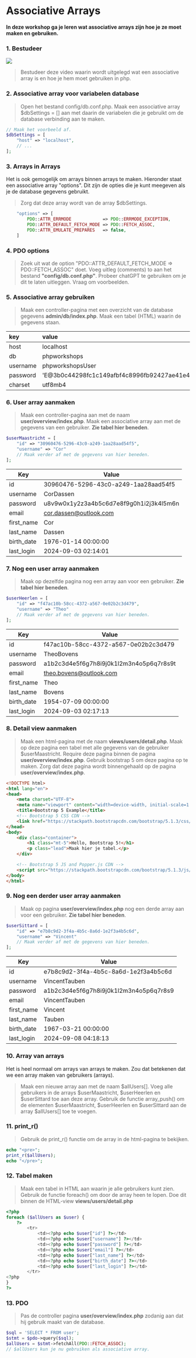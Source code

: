 # Associative Arrays

**In deze workshop ga je leren wat associative arrays zijn hoe je ze moet maken en gebruiken.**

### 1. Bestudeer
[![](scherm.png)](https://www.youtube.com/playlist?list=PLRDVUEnDeEU7vj_tNnP7QF6TTLwwT7Sg_)
> Bestudeer deze video waarin wordt uitgelegd wat een associative array is en hoe je hem moet gebruiken in php.


### 2. Associative array voor variabelen database
> Open het bestand config/db.conf.php. Maak een associative array $dbSettings = [] aan met daarin de variabelen die je gebruikt om de database verbinding aan te maken.
```php
// Maak het voorbeeld af.
$dbSettings = [
    "host" => "localhost",
    // ...
];
```

### 3. Arrays in Arrays
Het is ook gemogelijk om arrays binnen arrays te maken. Hieronder staat een associative array "options". Dit zijn de opties die je kunt meegeven als je de database gegevens gebruikt.
> Zorg dat deze array wordt van de array $dbSettings.
```php
    "options" => [
        PDO::ATTR_ERRMODE            => PDO::ERRMODE_EXCEPTION,
        PDO::ATTR_DEFAULT_FETCH_MODE => PDO::FETCH_ASSOC,
        PDO::ATTR_EMULATE_PREPARES   => false,
    ]
```

### 4. PDO options
> Zoek uit wat de option "PDO::ATTR_DEFAULT_FETCH_MODE => PDO::FETCH_ASSOC" doet. Voeg uitleg (comments) to aan het bestand **"config/db.conf.php"**. Probeer chatGPT te gebruiken om je dit te laten uitleggen. Vraag om voorbeelden.


### 5. Associative array gebruiken
> Maak een controller-pagina met een overzicht van de database gegevens **admin/db/index.php**. Maak een tabel (HTML) waarin de gegevens staan.

| key           | value             |
| :------------ | :---------------- |
| host          | localhost         |
| db            | phpworkshops      |
| username      | phpworkshopsUser  |
| password      | 'E@3b0c44298fc1c149afbf4c8996fb92427ae41e4649b934ca495991b7852b855'  |
| charset       | utf8mb4           |


### 6. User array aanmaken
> Maak een controller-pagina aan met de naam **user/overview/index.php**. Maak een associative array aan met de gegevens van een gebruiker. **Zie tabel hier beneden**.

```php
$userMaastricht = [
    "id" => "30960476-5296-43c0-a249-1aa28aad54f5",
    "username" => "Cor"
    // Maak verder af met de gegevens van hier beneden.
];
```

| Key | Value |
| --- | ----- |
| id | 30960476-5296-43c0-a249-1aa28aad54f5 |
| username | CorDassen |
| password | u8v9w0x1y2z3a4b5c6d7e8f9g0h1i2j3k4l5m6n |
| email | cor.dassen@outlook.com |
| first_name | Cor |
| last_name | Dassen |
| birth_date | 1976-01-14 00:00:00 |
| last_login | 2024-09-03 02:14:01 |


### 7. Nog een user array aanmaken
> Maak op dezelfde pagina nog een array aan voor een gebruiker. **Zie tabel hier beneden**.

```php
$userHeerlen = [
    "id" => "f47ac10b-58cc-4372-a567-0e02b2c3d479",
    "username" => "Theo"
    // Maak verder af met de gegevens van hier beneden.
];
```

| Key | Value |
| --- | ----- |
| id | f47ac10b-58cc-4372-a567-0e02b2c3d479 |
| username | TheoBovens |
| password | a1b2c3d4e5f6g7h8i9j0k1l2m3n4o5p6q7r8s9t |
| email | theo.bovens@outlook.com |
| first_name | Theo |
| last_name | Bovens |
| birth_date | 1954-07-09 00:00:00 |
| last_login | 2024-09-03 02:17:13 |


### 8. Detail view aanmaken
> Maak een html-pagina met de naam **views/users/detail.php**. Maak op deze pagina een tabel met alle gegevens van de gebruiker $userMaastricht. Require deze pagina binnen de pagina **user/overview/index.php**. Gebruik bootstrap 5 om deze pagina op te maken. Zorg dat deze pagina wordt binnengehaald op de pagina  **user/overview/index.php**.

```html
<!DOCTYPE html>
<html lang="en">
<head>
    <meta charset="UTF-8">
    <meta name="viewport" content="width=device-width, initial-scale=1.0">
    <title>Bootstrap 5 Example</title>
    <!-- Bootstrap 5 CSS CDN -->
    <link href="https://stackpath.bootstrapcdn.com/bootstrap/5.1.3/css/bootstrap.min.css" rel="stylesheet">
</head>
<body>
    <div class="container">
        <h1 class="mt-5">Hello, Bootstrap 5!</h1>
        <p class="lead">Maak hier je tabel.</p>
    </div>

    <!-- Bootstrap 5 JS and Popper.js CDN -->
    <script src="https://stackpath.bootstrapcdn.com/bootstrap/5.1.3/js/bootstrap.bundle.min.js"></script>
</body>
</html>
```

### 9. Nog een derder user array aanmaken
> Maak op pagina **user/overview/index.php** nog een derde array aan voor een gebruiker. **Zie tabel hier beneden**.

```php
$userSittard = [
    "id" => "e7b8c9d2-3f4a-4b5c-8a6d-1e2f3a4b5c6d",
    "username" => "Vincent"
    // Maak verder af met de gegevens van hier beneden.
];
```

| Key | Value |
| --- | ----- |
| id | e7b8c9d2-3f4a-4b5c-8a6d-1e2f3a4b5c6d |
| username | VincentTauben |
| password | a1b2c3d4e5f6g7h8i9j0k1l2m3n4o5p6q7r8s9 |
| email | VincentTauben |
| first_name | Vincent |
| last_name | Tauben |
| birth_date | 1967-03-21 00:00:00 |
| last_login | 2024-09-08 04:18:13 |


### 10. Array van arrays
Het is heel normaal om arrays van arrays te maken. Zou dat betekenen dat we een array maken van gebruikers (arrays).
> Maak een nieuwe array aan met de naam $allUsers[]. Voeg alle gebruikers in de arrays $userMaastricht, $userHeerlen en $userSittard toe aan deze array. Gebruik de functie array_push() om de elementen $userMaastricht, $userHeerlen en $userSittard aan de array $allUsers[] toe te voegen.


### 11. print_r()
> Gebruik de print_r() functie om de array in de html-pagina te bekijken. 
```php
echo "<pre>";
print_r($allUsers);
echo "</pre>";
```


### 12. Tabel maken
> Maak een tabel in HTML aan waarin je alle gebruikers kunt zien. Gebruik de functie foreach() om door de array heen te lopen. Doe dit binnen de HTML-view **views/users/detail.php**
```php
<?php
foreach ($allUsers as $user) {
    ?>
        <tr>
            <td><?php echo $user["id"] ?></td>
            <td><?php echo $user["username"] ?></td>
            <td><?php echo $user["password"] ?></td>
            <td><?php echo $user["email"] ?></td>
            <td><?php echo $user["last_name"] ?></td>
            <td><?php echo $user["birth_date"] ?></td>
            <td><?php echo $user["last_login"] ?></td>
        </tr>
<?php
}
?>
```

### 13. PDO
> Pas de controller pagina **user/overview/index.php** zodanig aan dat hij gebruik maakt van de database.
```php
$sql = 'SELECT * FROM user';
$stmt = $pdo->query($sql);
$allUsers = $stmt->fetchAll(PDO::FETCH_ASSOC);
// $allUsers kun je nu gebruiken als associative array.
```